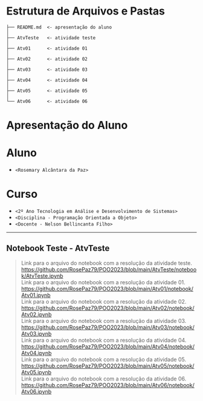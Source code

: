 # Estrutura de Arquivos e Pastas

~~~
├── README.md  <- apresentação do aluno
│
├── AtvTeste   <- atividade teste
│
├── Atv01      <- atividade 01
│
├── Atv02      <- atividade 02
│
├── Atv03      <- atividade 03
│
├── Atv04      <- atividade 04
│
├── Atv05      <- atividade 05
│
└── Atv06      <- atividade 06
~~~


# Apresentação do Aluno

# Aluno
* `<Rosemary Alcântara da Paz>` 

# Curso
* `<2º Ano Tecnologia em Análise e Desenvolvimento de Sistemas>`
* `<Disciplina - Programação Orientada a Objeto>`
* `<Docente - Nelson Bellincanta Filho>`

<hr>

## Notebook Teste - AtvTeste

> Link para o arquivo do notebook com a resolução da atividade teste. https://github.com/RosePaz79/POO2023/blob/main/AtvTeste/notebook/AtvTeste.ipynb <br>
> Link para o arquivo do notebook com a resolução da atividade 01. https://github.com/RosePaz79/POO2023/blob/main/Atv01/notebook/Atv01.ipynb <br>
> Link para o arquivo do notebook com a resolução da atividade 02. https://github.com/RosePaz79/POO2023/blob/main/Atv02/notebook/Atv02.ipynb <br>
> Link para o arquivo do notebook com a resolução da atividade 03. https://github.com/RosePaz79/POO2023/blob/main/Atv03/notebook/Atv03.ipynb <br>
> Link para o arquivo do notebook com a resolução da atividade 04. https://github.com/RosePaz79/POO2023/blob/main/Atv04/notebook/Atv04.ipynb <br>
> Link para o arquivo do notebook com a resolução da atividade 05. https://github.com/RosePaz79/POO2023/blob/main/Atv05/notebook/Atv05.ipynb <br>
> Link para o arquivo do notebook com a resolução da atividade 06. https://github.com/RosePaz79/POO2023/blob/main/Atv06/notebook/Atv06.ipynb
